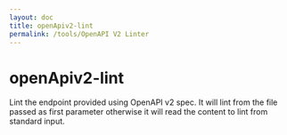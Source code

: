 ```yaml
---
layout: doc
title: openApiv2-lint
permalink: /tools/OpenAPI V2 Linter
---
```


# openApiv2-lint

Lint the endpoint provided using OpenAPI v2 spec. It will lint from the file
passed as first parameter otherwise it will read the content to lint from
standard input.
